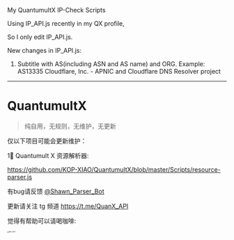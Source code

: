 My QuantumultX IP-Check Scripts

Using IP_API.js recently in my QX profile,

So I only edit IP_API.js.

New changes in IP_API.js:

1. Subtitle with AS(including ASN and AS name) and ORG.
   Example: AS13335 Cloudflare, Inc. - APNIC and Cloudflare DNS Resolver project



---

# QuantumultX
> 纯自用，无规则，无维护，无更新

仅以下项目可能会更新维护：    

1⃣️ Quantumult X 资源解析器:   


https://github.com/KOP-XIAO/QuantumultX/blob/master/Scripts/resource-parser.js



有bug请反馈 [@Shawn_Parser_Bot](https://t.me/Shawn_Parser_Bot) 

更新请关注 tg 频道 https://t.me/QuanX_API



觉得有帮助可以请喝咖啡:



<img src="https://tva1.sinaimg.cn/large/007S8ZIlgy1geiniiv2onj30u00u0wgi.jpg" alt="IMG_5957" style="zoom:23%;" />

